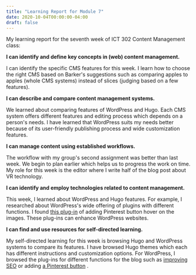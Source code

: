 ```yaml
---
title: "Learning Report for Module 7"
date: 2020-10-04T00:00:00-04:00
draft: false
---
```

My learning report for the seventh week of ICT 302 Content Management class:

**I can identify and define key concepts in (web) content management.**

I can identify the specific CMS features for this week. I learn how to choose the right CMS based on Barker's suggestions such as comparing apples to apples (whole CMS systems) instead of slices (judging based on a few features). 


**I can describe and compare content management systems.**

We learned about comparing features of WordPress and Hugo. Each CMS system offers different features and editing process which depends on a person's needs. I have learned that WordPress suits my needs better because of its user-friendly publishing process and wide customization features.


**I can manage content using established workflows.**

The workflow with my group's second assignment was better than last week. We begin to plan earlier which helps us to progress the work on time. My role for this week is the editor where I write half of the blog post about VR technology. 


**I can identify and employ technologies related to content management.**

This week, I learned about WordPress and Hugo features. For example, I  researched about WordPress's wide offering of plugins with different functions. I found [this plug-in](https://wordpress.org/plugins/pinterest-pin-it-button-on-image-hover-and-post/) of adding Pinterest button hover on the images. These plug-ins can enhance WordPress websites. 


**I can find and use resources for self-directed learning.**

My self-directed learning for this week is browsing Hugo and WordPress systems to compare its features. I have browsed Hugo themes which each has different instructions and customization options. For WordPress, I browsed the plug-ins for different functions for the blog such as [improving SEO](https://wordpress.org/plugins/wordpress-seo/) or adding [a Pinterest button](https://wordpress.org/plugins/pinterest-pin-it-button-on-image-hover-and-post/)
. 
